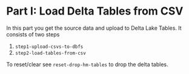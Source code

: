 # Part I: Load Delta Tables from CSV
In this part you get the source data and upload to Delta Lake Tables. It consists of two steps

1. `step1-upload-csvs-to-dbfs`
2. `step2-load-tables-from-csv`

To reset/clear see `reset-drop-hm-tables` to drop the delta tables. 



